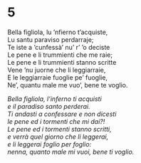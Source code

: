 # 5  
  
Bella figliola, lu ’nfierno t’acquiste,  
Lu santu paraviso perdarraje;  
Te iste a ’cunfessà’ nu’ r’ ’o deciste  
Le pene e li trummienti che me raie;  
Le pene e li trummienti stanno scritte  
Vene ’nu juorne che li leggiarraie,  
E le leggiarraie fuoglie pe’ fuoglie,  
Ne’, quantu male me vuo’, bene te voglio.

*Bella figliola, l’inferno ti acquisti  
e il paradiso santo perderai.  
Ti andasti a confessare e non dicesti  
le pene ed i tormenti che mi dai?!  
Le pene ed i tormenti stanno scritti,  
e verrà quel giorno che li leggerai,  
e li leggerai foglio per foglio:  
nenna, quanto male mi vuoi, bene ti voglio.*


